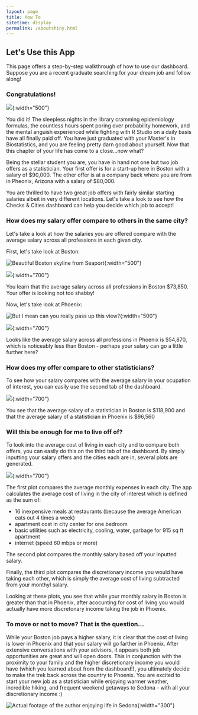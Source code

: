 ```yaml
---
layout: page
title: How To
sitetime: display
permalink: /aboutshiny.html
---
```


## Let's Use this App

This page offers a step-by-step walkthrough of how to use our dashboard. Suppose you are a recent graduate searching for your dream job and follow along!

### Congratulations!

![](/Graduation.jpeg){:width="500"}

You did it! The sleepless nights in the library cramming epidemiology formulas, the countless hours spent poring over probability homework, and the mental anguish experienced while fighting with R Studio on a daily basis have all finally paid off. You have just graduated with your Master's in Biostatistics, and you are feeling pretty darn good about yourself. Now that this chapter of your life has come to a close...now what?

Being the stellar student you are, you have in hand not one but two job offers as a statistician. Your first offer is for a start-up here in Boston with a salary of $90,000. The other offer is at a company back where you are from in Pheonix, Arizona with a salary of $80,000.

You are thrilled to have two great job offers with fairly similar starting salaries albeit in very different locations. Let's take a look to see how the Checks & Cities dashboard can help you decide which job to accept!

### How does my salary offer compare to others in the same city?

Let's take a look at how the salaries you are offered compare with the average salary across all professions in each given city.

First, let's take look at Boston:

![Beautiful Boston skyline from Seaport](/Boston.jpeg){:width="500"}

![](/BostonAvgSalary.png){:width="700"}

You learn that the average salary across all professions in Boston $73,850. Your offer is looking not too shabby!

Now, let's take look at Phoenix:

![But I mean can you really pass up this view?](/Arizona.jpeg){:width="500"}

![](/PhoenixAvgSalary.png){:width="700"}

Looks like the average salary across all professions in Phoenix is $54,870, which is noticeably less than Boston - perhaps your salary can go a little further here?

### How does my offer compare to other statisticians?

To see how your salary compares with the average salary in your ocupation of interest, you can easily use the second tab of the dashboard.

![](/StatsComparison.png){:width="700"}

You see that the average salary of a statistician in Boston is $118,900 and that the average salary of a statistician in Phoenix is $96,560

### Will this be enough for me to live off of?

To look into the average cost of living in each city and to compare both offers, you can easily do this on the third tab of the dashboard. By simply inputting your salary offers and the cities each are in, several plots are generated.

![](/BostonPheonixComparison.png){:width="700"}

The first plot compares the average monthly expenses in each city. The app calculates the average cost of living in the city of interest which is defined as the sum of: 

- 16 inexpensive meals at restaurants (because the average American eats out 4 times a week)
- apartment cost in city center for one bedroom
- basic utilities such as electricity, cooling, water, garbage for 915 sq ft apartment
- internet (speed 60 mbps or more)

The second plot compares the monthly salary based off your inputted salary.

Finally, the third plot compares the discretionary income you would have taking each other, which is simply the average cost of living subtracted from your monthyl salary.

Looking at these plots, you see that while your monthly salary in Boston is greater than that in Phoenix, after acocunting for cost of living you would actually have more discretonary income taking the job in Phoenix.

### To move or not to move? That is the question...

While your Boston job pays a higher salary, it is clear that the cost of living is lower in Phoenix and that your salary will go farther in Phoenix. After extensive conversations with your advisors, it appears both job opportunities are great and will open doors. This in conjunction with the proximity to your family and the higher discretionary income you would have (which you learned about from the dashboard!), you ultimately decide to make the trek back across the country to Phoenix. You are excited to start your new job as a statistician while enjoying warmer weather, incredible hiking, and frequent weekend getaways to Sedona - with all your discretionary income :)

![Actual footage of the author enjoying life in Sedona](pages/Sedona.jpg){:width="300"}
